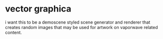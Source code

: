 # vector graphica

i want this to be a demoscene styled scene generator and renderer that creates random images that may be used for artwork on vaporwave related content.
